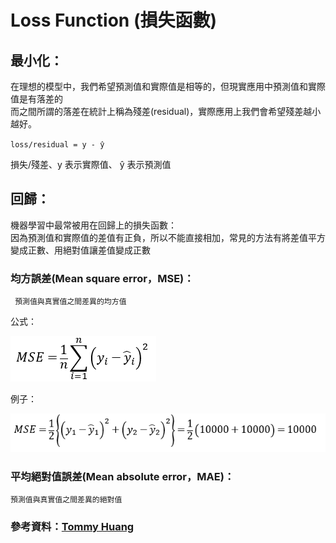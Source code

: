 
# Loss Function (損失函數)

## 最小化：    
在理想的模型中，我們希望預測值和實際值是相等的，但現實應用中預測值和實際值是有落差的    
而之間所謂的落差在統計上稱為殘差(residual)，實際應用上我們會希望殘差越小越好。

` loss/residual = y - ŷ `

損失/殘差、y 表示實際值、 ŷ 表示預測值

## 回歸：    
機器學習中最常被用在回歸上的損失函數：    
因為預測值和實際值的差值有正負，所以不能直接相加，常見的方法有將差值平方變成正數、用絕對值讓差值變成正數

### 均方誤差(Mean square error，MSE)：       
     預測值與真實值之間差異的均方值   
公式：

![image](https://github.com/KNChiu/AI_StudyCircle/blob/master/Picture/MSE_formula.png)

例子：    

![image](https://github.com/KNChiu/AI_StudyCircle/blob/master/Picture/MSE_examples.png)

### 平均絕對值誤差(Mean absolute error，MAE)：    
    預測值與真實值之間差異的絕對值




### 參考資料：[Tommy Huang](https://medium.com/@chih.sheng.huang821/%E6%A9%9F%E5%99%A8-%E6%B7%B1%E5%BA%A6%E5%AD%B8%E7%BF%92-%E5%9F%BA%E7%A4%8E%E4%BB%8B%E7%B4%B9-%E6%90%8D%E5%A4%B1%E5%87%BD%E6%95%B8-loss-function-2dcac5ebb6cb "機器/深度學習: 基礎介紹-損失函數(loss function)")
